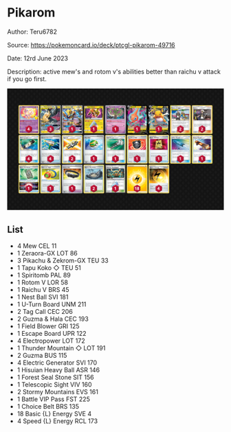 # Pikarom

Author: Teru6782

Source: <https://pokemoncard.io/deck/ptcgl-pikarom-49716>

Date: 12rd June 2023

Description: active mew's and rotom v's abilities better than raichu v attack if you go first.

![decklist](../../images/PAL/Pikarom/1-%20Pikarom.png)

## List

* 4 Mew CEL 11
* 1 Zeraora-GX LOT 86
* 3 Pikachu & Zekrom-GX TEU 33
* 1 Tapu Koko ◇ TEU 51
* 1 Spiritomb PAL 89
* 1 Rotom V LOR 58
* 1 Raichu V BRS 45
* 1 Nest Ball SVI 181
* 1 U-Turn Board UNM 211
* 2 Tag Call CEC 206
* 2 Guzma & Hala CEC 193
* 1 Field Blower GRI 125
* 1 Escape Board UPR 122
* 4 Electropower LOT 172
* 1 Thunder Mountain ◇ LOT 191
* 2 Guzma BUS 115
* 4 Electric Generator SVI 170
* 1 Hisuian Heavy Ball ASR 146
* 1 Forest Seal Stone SIT 156
* 1 Telescopic Sight VIV 160
* 2 Stormy Mountains EVS 161
* 1 Battle VIP Pass FST 225
* 1 Choice Belt BRS 135
* 18 Basic {L} Energy SVE 4
* 4 Speed {L} Energy RCL 173
